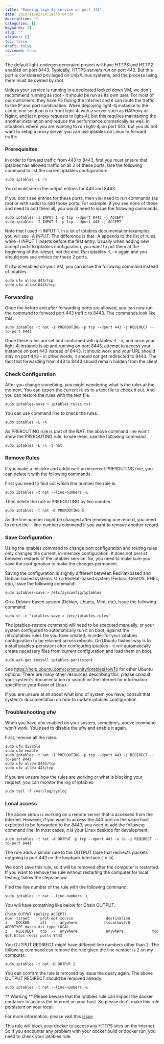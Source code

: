 ```yaml
---
title: "Running ligh-4j service on port 443"
date: 2018-11-02T14:19:45-04:00
description: ""
categories: []
keywords: []
slug: ""
aliases: []
toc: false
draft: false
reviewed: true
---
```


The default light-codegen generated project will have HTTPS and HTTP2 enabled on port 8443. Typically, HTTPS servers run on port 443. But this port is considered privileged on Unix/Linux systems, and the process using them must be owned by root. 

Unless your service is running in a dedicated locked down VM, we don't recommend running as root - it should be run as its own user. For most of our customers, they have F5 facing the Internet and it can route the traffic to the IP and port combination. When deploying light-4j instance to the cloud, one solution is to front light-4j with a server such as HAProxy or Nginx, and let it proxy requests to light-4j, but this requires maintaining the another installation and reduce the performance dramatically as well. In situations where you are wanting to run light-4j on port 443, but you do not want to setup a proxy server you can use iptables on Linux to forward traffic.


### Prerequisites

In order to forward traffic from 443 to 8443, first you must ensure that iptables has allowed traffic on all 2 of these ports. Use the following command to list the current iptables configuration:

```
sudo iptables -L -n
```

You should see in the output entries for 443 and 8443. 

If you don't see entries for these ports, then you need to run commands (as root or with sudo) to add those ports. For example, if you see none of these and need to add them all, you would need to issue the following commands:

```
sudo iptables -I INPUT 1 -p tcp --dport 8443 -j ACCEPT
sudo iptables -I INPUT 1 -p tcp --dport 443 -j ACCEPT
```

Note that I used -I INPUT 1. In a lot of iptables documentation/examples, you will see -A INPUT. The difference is that -A appends to the list of rules, while -I INPUT 1 inserts before the first entry. Usually when adding new accept ports to iptables configuration, you want to put them at the beginning of the ruleset, not the end. Run iptables -L -n again and you should now see entries for these 2 ports.

If ufw is enabled on your VM, you can issue the following command instead of iptables. 

```
sudo ufw allow 443/tcp
sudo ufw allow 8443/tcp
```

### Forwarding

Once the before and after forwarding ports are allowed, you can now run the command to forward port 443 traffic to 8443. The commands look like this:

```
sudo iptables -t nat -I PREROUTING -p tcp --dport 443 -j REDIRECT --to-port 8443
```

Once these rules are set and confirmed with iptables -L -n, and once your light-4j instance is up and running on port 8443, attempt to access your instance on port 443 instead of 8443. It should work and your URL should stay on port 443 - in other words, it should not get redirected to 8443. The fact that forwarding from 443 to 8443 should remain hidden from the client.

### Check Configuration

After you change something, you might wondering what is the rules at the moment. You can export the current rules to a text file to check it out. And you can restore the rules with the text file. 

```
sudo iptables-save > iptables_rules.txt
```

You can use command line to check the rules. 

```
sudo iptables -L -n
```

As PREROUTING rule is part of the NAT, the above command line won't show the PREROUTING rule, to see them, use the following command. 

```
sudo iptables -L -n -t nat
```

### Remove Rules

If you make a mistake and add/insert an incorrect PREROUTING rule, you can delete it with the following commands. 

First you need to find out which line number the rule is. 

```
sudo iptables -t nat --line-numbers -L
```

Then delete the rule in PREROUTING by line number. 

```
sudo iptables -t nat -D PREROUTING 5
```

As the line number might be changed after removing one record, you need to rerun the --line-numbers command if you want to remove another record. 


### Save Configuration

Using the iptables command to change port configuration and routing rules only changes the current, in-memory configuration. It does not persist between restarts of the iptables service. So, you need to make sure you save the configuration to make the changes permanent.

Saving the configuration is slightly different between RedHat-based and Debian-based systems. On a RedHat-based system (Fedora, CentOS, RHEL, etc), issue the following command:

```
sudo iptables-save > /etc/sysconfig/iptables
```

On a Debian-based system (Debian, Ubuntu, Mint, etc), issue the following command:

```
sudo sh -c "iptables-save > /etc/iptables.rules"
```

The iptables-restore command will need to be executed manually, or your system configured to automatically run it on boot, against the /etc/iptables.rules file you have created, in order for your iptables configuration to be retained across reboots. On Ubuntu fastest way is to install iptables-persistent after configuring iptables - it will automatically create necessery files from current configuration and load them on boot.

```
sudo apt-get install iptables-persistent
```

See https://help.ubuntu.com/community/IptablesHowTo for other Ubuntu options. There are many other resources describing this; please consult your system's documentation or search on the internet for information specific to your flavor of Linux.

If you are unsure at all about what kind of system you have, consult that system's documentation on how to update iptables configuration.

### Troubleshooting ufw

When you have ufw enabled on your system, sometimes, above command won't work. You need to disable the ufw and enable it again.  

First, remove all the rules.

```
sudo ufw disable
sudo ufw enable
sudo iptables -t nat -I PREROUTING -p tcp --dport 443 -j REDIRECT --to-port 8443
sudo ufw allow 8443/tcp
sudo ufw allow 443/tcp
```

If you are unsure how the rules are working or what is blocking your request, you can monitor the log of iptables. 

```
sudo tail -f /var/log/syslog
```

### Local access

The above setup is working on a remote server that is accessed from the Internet. However, if you want to access the 443 port on the same host expected to be forwarded to the 8443, you need to add the following command line. In most cases, it is your Linux desktop for development. 

```
sudo iptables -t nat -A OUTPUT -p tcp --dport 443 -o lo -j REDIRECT --to-port 8443
```

The rule adds a similar rule to the OUTPUT table that redirects packets outgoing to port 443 on the loopback interface (-o lo).

We don't save this rule, so it will be removed after the computer is restarted. If you want to remove the rule without restarting the computer for local testing, follow the steps below.

Find the line number of the rule with the following command. 

```
sudo iptables -t nat --line-numbers -L
```

You will have something like below for Chain OUTPUT. 

```
Chain OUTPUT (policy ACCEPT)
num  target     prot opt source               destination         
1    DOCKER     all  --  anywhere            !localhost/8          ADDRTYPE match dst-type LOCAL
2    REDIRECT   tcp  --  anywhere             anywhere             tcp dpt:https redir ports 8443
```

You OUTPUT REDIRECT might have different line numbers other than 2. The following command can remove the rule given the line number is 2 on my computer. 

```
sudo iptables -t nat -D OUTPUT 2

```

You can confirm the rule is removed by issue the query again. The above OUTPUT REDIRECT should be removed already. 

```
sudo iptables -t nat --line-numbers -L
```

** Warning ** Please beware that the iptables rule can impact the docker container to access the Internet on your host. So please don't make this rule persistent on your local. 

For more information, please visit this [issue](https://stackoverflow.com/questions/34319369/cannot-connect-to-https-443-from-a-docker-image)

This rule will block your docker to access any HTTPS sites on the Internet. So if you encounter any problem with your docker build or docker run, you need to check your iptables rule.

